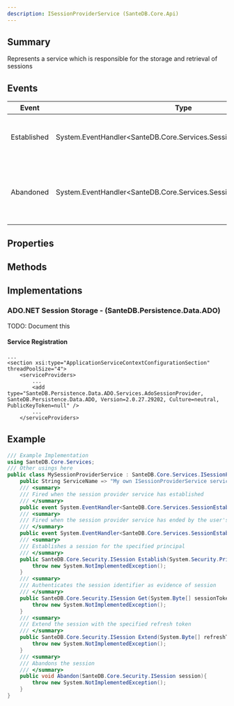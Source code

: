 ```yaml
---
description: ISessionProviderService (SanteDB.Core.Api)
---
```


## Summary
Represents a service which is responsible for the storage and retrieval of sessions

## Events

|Event|Type|Description|
|-|-|-|
|Established|System.EventHandler<SanteDB.Core.Services.SessionEstablishedEventArgs>|Fired when the session provider service has established|
|Abandoned|System.EventHandler<SanteDB.Core.Services.SessionEstablishedEventArgs>|Fired when the session provider service has ended by the user's decision|

## Properties


## Methods


## Implementations


### ADO.NET Session Storage - (SanteDB.Persistence.Data.ADO)
TODO: Document this

#### Service Registration
```markup
...
<section xsi:type="ApplicationServiceContextConfigurationSection" threadPoolSize="4">
	<serviceProviders>
		...
		<add type="SanteDB.Persistence.Data.ADO.Services.AdoSessionProvider, SanteDB.Persistence.Data.ADO, Version=2.0.27.29202, Culture=neutral, PublicKeyToken=null" />
		...
	</serviceProviders>
```
## Example
```csharp
/// Example Implementation
using SanteDB.Core.Services;
/// Other usings here
public class MySessionProviderService : SanteDB.Core.Services.ISessionProviderService { 
	public String ServiceName => "My own ISessionProviderService service";
	/// <summary>
	/// Fired when the session provider service has established
	/// </summary>
	public event System.EventHandler<SanteDB.Core.Services.SessionEstablishedEventArgs> Established;
	/// <summary>
	/// Fired when the session provider service has ended by the user's decision
	/// </summary>
	public event System.EventHandler<SanteDB.Core.Services.SessionEstablishedEventArgs> Abandoned;
	/// <summary>
	/// Establishes a session for the specified principal
	/// </summary>
	public SanteDB.Core.Security.ISession Establish(System.Security.Principal.IPrincipal principal,System.String remoteEp,System.Boolean isOverride,System.String purpose,System.String[] scope,System.String lang){
		throw new System.NotImplementedException();
	}
	/// <summary>
	/// Authenticates the session identifier as evidence of session
	/// </summary>
	public SanteDB.Core.Security.ISession Get(System.Byte[] sessionToken,System.Boolean allowExpired){
		throw new System.NotImplementedException();
	}
	/// <summary>
	/// Extend the session with the specified refresh token
	/// </summary>
	public SanteDB.Core.Security.ISession Extend(System.Byte[] refreshToken){
		throw new System.NotImplementedException();
	}
	/// <summary>
	/// Abandons the session
	/// </summary>
	public void Abandon(SanteDB.Core.Security.ISession session){
		throw new System.NotImplementedException();
	}
}
```
